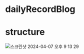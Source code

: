 # dailyRecordBlog

# structure
![스크린샷 2024-04-07 오후 9 13 29](https://github.com/youngG124/diciplineTracer/assets/84854577/0b9cc188-6db1-4796-9859-7011dc747f8a)
